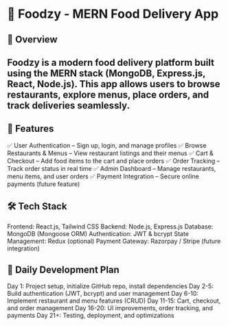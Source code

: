 # 🍔 Foodzy - MERN Food Delivery App
🚀 Overview
---
Foodzy is a modern food delivery platform built using the MERN stack (MongoDB, Express.js, React, Node.js). This app allows users to browse restaurants, explore menus, place orders, and track deliveries seamlessly.
---
## 🌟 Features
✅ User Authentication – Sign up, login, and manage profiles
✅ Browse Restaurants & Menus – View restaurant listings and their menus
✅ Cart & Checkout – Add food items to the cart and place orders
✅ Order Tracking – Track order status in real time
✅ Admin Dashboard – Manage restaurants, menu items, and user orders
✅ Payment Integration – Secure online payments (future feature)

## 🛠 Tech Stack
Frontend: React.js, Tailwind CSS
Backend: Node.js, Express.js
Database: MongoDB (Mongoose ORM)
Authentication: JWT & bcrypt
State Management: Redux (optional)
Payment Gateway: Razorpay / Stripe (future integration)

## 📌 Daily Development Plan
 Day 1: Project setup, initialize GitHub repo, install dependencies
 Day 2-5: Build authentication (JWT, bcrypt) and user management
 Day 6-10: Implement restaurant and menu features (CRUD)
 Day 11-15: Cart, checkout, and order management
 Day 16-20: UI improvements, order tracking, and payments
 Day 21+: Testing, deployment, and optimizations
